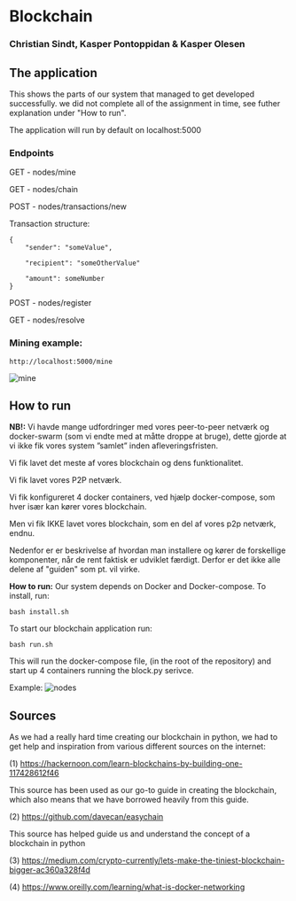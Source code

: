 # Blockchain 
### Christian Sindt, Kasper Pontoppidan & Kasper Olesen 


## The application 

This shows the parts of our system that managed to get developed successfully. we did not complete all of the assignment in time, see futher explanation under "How to run".


The application will run by default on localhost:5000

### Endpoints

GET - nodes/mine

GET - nodes/chain

POST - nodes/transactions/new 

Transaction structure:

```
{
	"sender": "someValue",

	"recipient": "someOtherValue"

	"amount": someNumber
}
```

POST - nodes/register

GET - nodes/resolve

### Mining example:
```
http://localhost:5000/mine
```

![mine](https://user-images.githubusercontent.com/11289686/34226747-f785cafa-e5ca-11e7-9a35-d379d4a69d43.PNG)




## How to run
**NB!:**
Vi havde mange udfordringer med vores peer-to-peer netværk og docker-swarm (som vi endte med at måtte droppe at bruge), dette gjorde at vi ikke fik vores system ”samlet” inden afleveringsfristen.

Vi fik lavet det meste af vores blockchain og dens funktionalitet.

Vi fik lavet vores P2P netværk.

Vi fik konfigureret 4 docker containers, ved hjælp docker-compose, som hver især kan kører vores blockchain.

Men vi fik IKKE lavet vores blockchain, som en del af vores p2p netværk, endnu. 

Nedenfor er er beskrivelse af hvordan man installere og kører de forskellige komponenter, når de rent faktisk er udviklet færdigt. Derfor er det ikke alle delene af "guiden" som pt. vil virke.

**How to run:**
Our system depends on Docker and Docker-compose. To install, run:
``` $$bash
bash install.sh

```

To start our blockchain application run:
``` $$bash
bash run.sh

```
This will run the docker-compose file, (in the root of the repository) and start up 4 containers running the block.py serivce.

Example:
![nodes](https://user-images.githubusercontent.com/11289686/34226638-9a4c9af8-e5ca-11e7-9898-0d51c77d6370.PNG)



## Sources
As we had a really hard time creating our blockchain in python, we had to get help and inspiration
from various different sources on the internet:

(1) https://hackernoon.com/learn-blockchains-by-building-one-117428612f46

This source has been used as our go-to guide in creating the blockchain, which also means that 
we have borrowed heavily from this guide.

(2) https://github.com/davecan/easychain

This source has helped guide us and understand the concept of a blockchain in python

(3) https://medium.com/crypto-currently/lets-make-the-tiniest-blockchain-bigger-ac360a328f4d

(4) https://www.oreilly.com/learning/what-is-docker-networking


